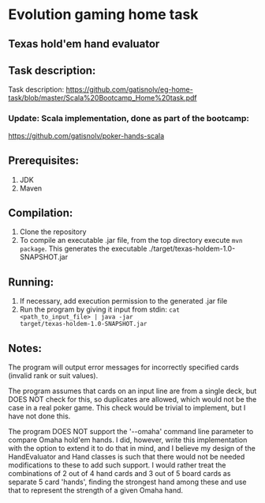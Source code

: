 # Evolution gaming home task

## Texas hold'em hand evaluator

## Task description:

Task description: https://github.com/gatisnolv/eg-home-task/blob/master/Scala%20Bootcamp_Home%20task.pdf

### Update: Scala implementation, done as part of the bootcamp:

https://github.com/gatisnolv/poker-hands-scala

## Prerequisites:

1. JDK
2. Maven

## Compilation:

1. Clone the repository
2. To compile an executable .jar file, from the top directory execute
   <code>mvn package</code>.
   This generates the executable ./target/texas-holdem-1.0-SNAPSHOT.jar

## Running:

1. If necessary, add execution permission to the generated .jar file
2. Run the program by giving it input from stdin: <code>cat \<path_to_input_file\> | java -jar target/texas-holdem-1.0-SNAPSHOT.jar</code>

## Notes:

The program will output error messages for incorrectly specified cards (invalid rank or suit values).

The program assumes that cards on an input line are from a single deck, but DOES NOT check for this, so duplicates are allowed, which would not be the case in a real poker game. This check would be trivial to implement, but I have not done this.

The program DOES NOT support the '--omaha' command line parameter to compare Omaha hold'em hands. I did, however, write this implementation with the option to extend it to do that in mind, and I believe my design of the HandEvaluator and Hand classes is such that there would not be needed modifications to these to add such support. I would rather treat the combinations of 2 out of 4 hand cards and 3 out of 5 board cards as separate 5 card 'hands', finding the strongest hand among these and use that to represent the strength of a given Omaha hand.

